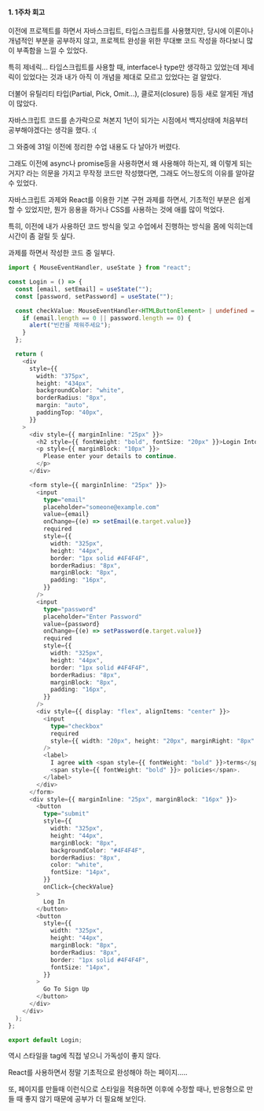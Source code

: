 #### 1. 1주차 회고

이전에 프로젝트를 하면서 자바스크립트, 타입스크립트를 사용했지만, 당시에 이론이나 개념적인 부분을 공부하지 않고, 프로젝트 완성을 위한 무대뽀 코드 작성을 하다보니 많이 부족함을 느낄 수 있었다.

특히 제네릭...  타입스크립트를 사용할 때, interface나 type만 생각하고 있었는데 제네릭이 있었다는 것과 내가 아직 이 개념을 제대로 모르고 있었다는 걸 알았다.

더불어 유틸리티 타입(Partial, Pick, Omit...), 클로저(closure) 등등 새로 알게된 개념이 많았다.

자바스크립트 코드를 손가락으로 쳐본지 1년이 되가는 시점에서 백지상태에 처음부터 공부해야겠다는 생각을 했다. :( 

그 와중에 31일 이전에 정리한 수업 내용도 다 날아가 버렸다.

그래도 이전에 async나 promise등을 사용하면서 왜 사용해야 하는지, 왜 이렇게 되는거지? 라는 의문을 가지고 무작정 코드만 작성했다면, 그래도 어느정도의 이유를 알아갈 수 있었다.





자바스크립트 과제와 React를 이용한 기본 구현 과제를 하면서, 기초적인 부분은 쉽게 할 수 있었지만, 뭔가 응용을 하거나 CSS를 사용하는 것에 애를 많이 먹었다.



특히, 이전에 내가 사용하던 코드 방식을 잊고 수업에서 진행하는 방식을 몸에 익히는데 시간이 좀 걸릴 듯 싶다.



과제를 하면서 작성한 코드 중 일부다.

```typescript
import { MouseEventHandler, useState } from "react";

const Login = () => {
  const [email, setEmail] = useState("");
  const [password, setPassword] = useState("");

  const checkValue: MouseEventHandler<HTMLButtonElement> | undefined = () => {
    if (email.length == 0 || password.length == 0) {
      alert("빈칸을 채워주세요");
    }
  };

  return (
    <div
      style={{
        width: "375px",
        height: "434px",
        backgroundColor: "white",
        borderRadius: "8px",
        margin: "auto",
        paddingTop: "40px",
      }}
    >
      <div style={{ marginInline: "25px" }}>
        <h2 style={{ fontWeight: "bold", fontSize: "20px" }}>Login Into App</h2>
        <p style={{ marginBlock: "10px" }}>
          Please enter your details to continue.
        </p>
      </div>

      <form style={{ marginInline: "25px" }}>
        <input
          type="email"
          placeholder="someone@example.com"
          value={email}
          onChange={(e) => setEmail(e.target.value)}
          required
          style={{
            width: "325px",
            height: "44px",
            border: "1px solid #4F4F4F",
            borderRadius: "8px",
            marginBlock: "8px",
            padding: "16px",
          }}
        />
        <input
          type="password"
          placeholder="Enter Password"
          value={password}
          onChange={(e) => setPassword(e.target.value)}
          required
          style={{
            width: "325px",
            height: "44px",
            border: "1px solid #4F4F4F",
            borderRadius: "8px",
            marginBlock: "8px",
            padding: "16px",
          }}
        />
        <div style={{ display: "flex", alignItems: "center" }}>
          <input
            type="checkbox"
            required
            style={{ width: "20px", height: "20px", marginRight: "8px" }}
          />
          <label>
            I agree with <span style={{ fontWeight: "bold" }}>terms</span> and
            <span style={{ fontWeight: "bold" }}> policies</span>.
          </label>
        </div>
      </form>
      <div style={{ marginInline: "25px", marginBlock: "16px" }}>
        <button
          type="submit"
          style={{
            width: "325px",
            height: "44px",
            marginBlock: "8px",
            backgroundColor: "#4F4F4F",
            borderRadius: "8px",
            color: "white",
            fontSize: "14px",
          }}
          onClick={checkValue}
        >
          Log In
        </button>
        <button
          style={{
            width: "325px",
            height: "44px",
            marginBlock: "8px",
            borderRadius: "8px",
            border: "1px solid #4F4F4F",
            fontSize: "14px",
          }}
        >
          Go To Sign Up
        </button>
      </div>
    </div>
  );
};

export default Login;

```

역시 스타일을 tag에 직접 넣으니 가독성이 좋지 않다.

React를 사용하면서 정말 기초적으로 완성해야 하는 페이지.....

또, 페이지를 만들때 이런식으로 스타일을 적용하면 이후에 수정할 때나, 반응형으로 만들 때 좋지 않기 때문에 공부가 더 필요해 보인다.






























